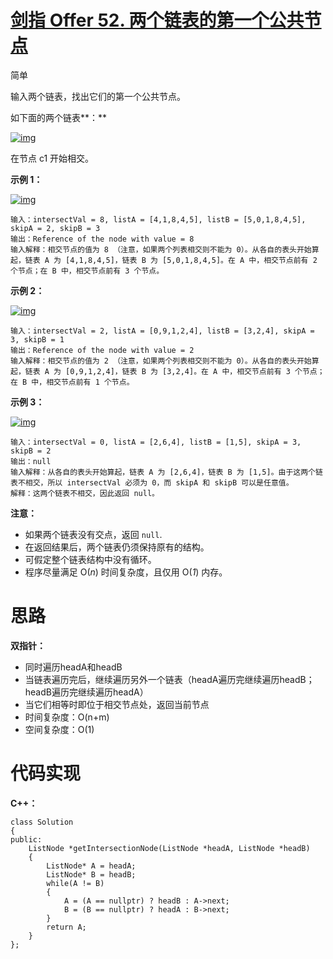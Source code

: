 # [剑指 Offer 52. 两个链表的第一个公共节点](https://leetcode.cn/problems/liang-ge-lian-biao-de-di-yi-ge-gong-gong-jie-dian-lcof/)

简单



输入两个链表，找出它们的第一个公共节点。

如下面的两个链表**：**

[![img](https://angela-typora.oss-cn-guangzhou.aliyuncs.com/typora/160_statement.png)](https://assets.leetcode-cn.com/aliyun-lc-upload/uploads/2018/12/14/160_statement.png)

在节点 c1 开始相交。

 

**示例 1：**

[![img](https://angela-typora.oss-cn-guangzhou.aliyuncs.com/typora/160_example_1.png)](https://assets.leetcode.com/uploads/2018/12/13/160_example_1.png)

```
输入：intersectVal = 8, listA = [4,1,8,4,5], listB = [5,0,1,8,4,5], skipA = 2, skipB = 3
输出：Reference of the node with value = 8
输入解释：相交节点的值为 8 （注意，如果两个列表相交则不能为 0）。从各自的表头开始算起，链表 A 为 [4,1,8,4,5]，链表 B 为 [5,0,1,8,4,5]。在 A 中，相交节点前有 2 个节点；在 B 中，相交节点前有 3 个节点。
```

 

**示例 2：**

[![img](https://angela-typora.oss-cn-guangzhou.aliyuncs.com/typora/160_example_2.png)](https://assets.leetcode.com/uploads/2018/12/13/160_example_2.png)

```
输入：intersectVal = 2, listA = [0,9,1,2,4], listB = [3,2,4], skipA = 3, skipB = 1
输出：Reference of the node with value = 2
输入解释：相交节点的值为 2 （注意，如果两个列表相交则不能为 0）。从各自的表头开始算起，链表 A 为 [0,9,1,2,4]，链表 B 为 [3,2,4]。在 A 中，相交节点前有 3 个节点；在 B 中，相交节点前有 1 个节点。
```

 

**示例 3：**

[![img](https://angela-typora.oss-cn-guangzhou.aliyuncs.com/typora/160_example_3.png)](https://assets.leetcode.com/uploads/2018/12/13/160_example_3.png)

```
输入：intersectVal = 0, listA = [2,6,4], listB = [1,5], skipA = 3, skipB = 2
输出：null
输入解释：从各自的表头开始算起，链表 A 为 [2,6,4]，链表 B 为 [1,5]。由于这两个链表不相交，所以 intersectVal 必须为 0，而 skipA 和 skipB 可以是任意值。
解释：这两个链表不相交，因此返回 null。
```

 

**注意：**

- 如果两个链表没有交点，返回 `null`.
- 在返回结果后，两个链表仍须保持原有的结构。
- 可假定整个链表结构中没有循环。
- 程序尽量满足 O(*n*) 时间复杂度，且仅用 O(*1*) 内存。



# 思路

**双指针：**

- 同时遍历headA和headB
- 当链表遍历完后，继续遍历另外一个链表（headA遍历完继续遍历headB；headB遍历完继续遍历headA）
- 当它们相等时即位于相交节点处，返回当前节点
- 时间复杂度：O(n+m)
- 空间复杂度：O(1)



# 代码实现

**C++：**

```
class Solution
{
public:
    ListNode *getIntersectionNode(ListNode *headA, ListNode *headB)
    {
        ListNode* A = headA;
        ListNode* B = headB;
        while(A != B)
        {
            A = (A == nullptr) ? headB : A->next;
            B = (B == nullptr) ? headA : B->next;
        }
        return A;
    }
};
```

